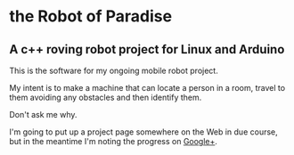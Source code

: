 the Robot of Paradise
=====

A c++ roving robot project for Linux and Arduino
-----

This is the software for my ongoing mobile robot project.

My intent is to make a machine that can locate a person in a room, travel to them avoiding any obstacles and then identify them.

Don't ask me why.

I'm going to put up a project page somewhere on the Web in due course, but in the meantime I'm noting the progress on [Google+](https://plus.google.com/u/0/+AlexLydiate/posts).

